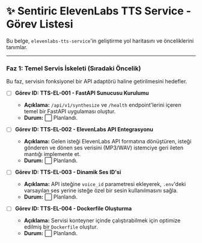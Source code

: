 # ✨ Sentiric ElevenLabs TTS Service - Görev Listesi

Bu belge, `elevenlabs-tts-service`'in geliştirme yol haritasını ve önceliklerini tanımlar.

---

### Faz 1: Temel Servis İskeleti (Sıradaki Öncelik)

Bu faz, servisin fonksiyonel bir API adaptörü haline getirilmesini hedefler.

-   [ ] **Görev ID: TTS-EL-001 - FastAPI Sunucusu Kurulumu**
    -   **Açıklama:** `/api/v1/synthesize` ve `/health` endpoint'lerini içeren temel bir FastAPI uygulaması oluştur.
    -   **Durum:** ⬜ Planlandı.

-   [ ] **Görev ID: TTS-EL-002 - ElevenLabs API Entegrasyonu**
    -   **Açıklama:** Gelen isteği ElevenLabs API formatına dönüştüren, isteği gönderen ve dönen ses verisini (MP3/WAV) istemciye geri ileten mantığı implemente et.
    -   **Durum:** ⬜ Planlandı.

-   [ ] **Görev ID: TTS-EL-003 - Dinamik Ses ID'si**
    -   **Açıklama:** API isteğine `voice_id` parametresi ekleyerek, `.env`'deki varsayılan ses yerine isteğe özel bir sesin kullanılmasını sağla.
    -   **Durum:** ⬜ Planlandı.

-   [ ] **Görev ID: TTS-EL-004 - Dockerfile Oluşturma**
    -   **Açıklama:** Servisi konteyner içinde çalıştırabilmek için optimize edilmiş bir `Dockerfile` oluştur.
    -   **Durum:** ⬜ Planlandı.